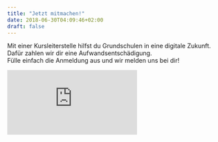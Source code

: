```yaml
---
title: "Jetzt mitmachen!"
date: 2018-06-30T04:09:46+02:00
draft: false
---
```


<div class="row">
    <div class="col-10 col-md-8 offset-1 offset-md-2">
        <p>
        Mit einer Kursleiterstelle hilfst du Grundschulen in eine digitale Zukunft.<br>
        Dafür zahlen wir dir eine Aufwandsentschädigung.
        <br>
        Fülle einfach die Anmeldung aus und wir melden uns bei dir!
        </p>
    </div>
</div>
<div class="embed-responsive embed-responsive-custom"">
<iframe class="embed-responsive-item" src="https://docs.google.com/forms/d/e/1FAIpQLSeszq1FiRIn3tiGj-JmoUw0nZxA7n9ovYkpLgI6NNuKD9zHFA/viewform?embedded=true"
 frameborder="0" marginheight="0" marginwidth="0">Wird geladen...</iframe>
</div>
</div>

